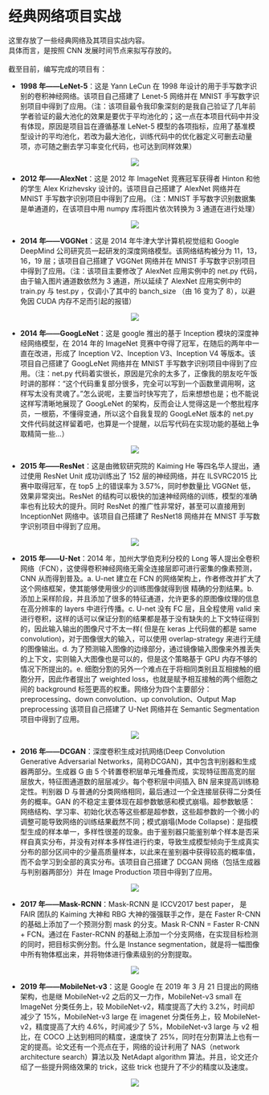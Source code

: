 # 经典网络项目实战
这里存放了一些经典网络及其项目实战内容。</br>
具体而言，是按照 CNN 发展时间节点来拟写存放的。</br>
</br>
截至目前，编写完成的项目有：</br>
 - <b>1998 年——LeNet-5</b>：这是 Yann LeCun 在 1998 年设计的用于手写数字识别的卷积神经网络。该项目自己搭建了 Lenet-5 网络并在 MNIST 手写数字识别项目中得到了应用。（注：该项目最令我印象深刻的是我自己验证了几年前学者验证的最大池化的效果是要优于平均池化的；这一点在本项目代码中并没有体现，原因是项目旨在遵循基准 LeNet-5 模型的各项指标，应用了基准模型设计的平均池化，若改为最大池化，训练代码中的优化器定义可删去动量项，亦可随之删去学习率变化代码，也可达到同样效果）

<div align="center"><img src="https://www.researchgate.net/profile/Sheraz-Khan-14/publication/321586653/figure/fig4/AS:568546847014912@1512563539828/The-LeNet-5-Architecture-a-convolutional-neural-network.png" /></div> 

 - <b>2012 年——AlexNet</b>：这是 2012 年 ImageNet 竞赛冠军获得者 Hinton 和他的学生 Alex Krizhevsky 设计的。该项目自己搭建了 AlexNet 网络并在 MNIST 手写数字识别项目中得到了应用。（注：MNIST 手写数字识别数据集是单通道的，在该项目中用 numpy 库将图片依次转换为 3 通道在进行处理）

<div align="center"><img src="https://miro.medium.com/proxy/1*qyc21qM0oxWEuRaj-XJKcw.png" /></div> 

 - <b>2014 年——VGGNet</b>：这是 2014 年牛津大学计算机视觉组和 Google DeepMind 公司研究员一起研发的深度网络模型。该网络结构被分为 11，13，16，19 层；该项目自己搭建了 VGGNet 网络并在 MNIST 手写数字识别项目中得到了应用。（注：该项目主要修改了 AlexNet 应用实例中的 net.py 代码，由于输入图片通道数依然为 3 通道，所以延续了 AlexNet 应用实例中的 train.py 与 test.py ，仅调小了其中的 banch_size （由 16 变为了 8），以避免因 CUDA 内存不足而引起的报错）

<div align="center"><img src="https://www.researchgate.net/profile/Timea-Bezdan/publication/333242381/figure/fig2/AS:760979981860866@1558443174380/VGGNet-architecture-19.ppm" /></div> 

 - <b>2014 年——GoogLeNet</b>：这是 google 推出的基于 Inception 模块的深度神经网络模型，在 2014 年的 ImageNet 竞赛中夺得了冠军，在随后的两年中一直在改进，形成了 Inception V2、Inception V3、Inception V4 等版本。该项目自己搭建了 GoogLeNet 网络并在 MNIST 手写数字识别项目中得到了应用。（注：net.py 代码着实很长，原因是冗余的太多了，正像我的朋友吃午饭时讲的那样：“这个代码重复部分很多，完全可以写到一个函数里调用啊，这样写太没有灵魂了。”怎么说呢，主要当时快写完了，后来想想也是；也不能说这样写清晰地展现了 GoogLeNet 的架构，反而会让人觉得这是一个憨批程序员，一根筋，不懂得变通，所以这个自我复现的 GoogLeNet 版本的 net.py 文件代码就这样留着吧，也算是一个提醒，以后写代码在实现功能的基础上争取精简一些...）

<div align="center"><img src="https://miro.medium.com/max/5176/1*ZFPOSAted10TPd3hBQU8iQ.png" /></div> 

 - <b>2015 年——ResNet</b>：这是由微软研究院的 Kaiming He 等四名华人提出，通过使用 ResNet Unit 成功训练出了 152 层的神经网络，并在 ILSVRC2015 比赛中取得冠军，在 top5 上的错误率为 3.57%，同时参数量比 VGGNet 低，效果非常突出。ResNet 的结构可以极快的加速神经网络的训练，模型的准确率也有比较大的提升。同时 ResNet 的推广性非常好，甚至可以直接用到 InceptionNet 网络中。该项目自己搭建了 ResNet18 网络并在 MNIST 手写数字识别项目中得到了应用。

<div align="center"><img src="https://upload-images.jianshu.io/upload_images/15074510-faee46ef496b76bf.jpg" /></div> 

 - <b>2015 年——U-Net</b>：2014 年，加州大学伯克利分校的 Long 等人提出全卷积网络（FCN），这使得卷积神经网络无需全连接层即可进行密集的像素预测，CNN 从而得到普及。a. U-net 建立在 FCN 的网络架构上，作者修改并扩大了这个网络框架，使其能够使用很少的训练图像就得到很 精确的分割结果。b. 添加上采样阶段，并且添加了很多的特征通道，允许更多的原图像纹理的信息在高分辨率的 layers 中进行传播。c. U-net 没有 FC 层，且全程使用 valid 来进行卷积，这样的话可以保证分割的结果都是基于没有缺失的上下文特征得到的，因此输入输出的图像尺寸不太一样( 但是在 keras 上代码做的都是 same convolution)，对于图像很大的输入，可以使用 overlap-strategy 来进行无缝的图像输出。d. 为了预测输入图像的边缘部分，通过镜像输入图像来外推丢失的上下文，实则输入大图像也是可以的，但是这个策略基于 GPU 内存不够的情况下所提出的。e. 细胞分割的另外一个难点在于将相同类别且互相接触的细胞分开，因此作者提出了 weighted loss，也就是赋予相互接触的两个细胞之间的 background 标签更高的权重。网络分为四个主要部分：preprocessing、down convolution、up convolution、Output Map preprocessing 该项目自己搭建了 U-Net 网络并在 Semantic Segmentation 项目中得到了应用。

<div align="center"><img src="https://shunqiang.ml/img/unet.png" /></div>

 - <b>2016 年——DCGAN</b>：深度卷积生成对抗网络(Deep Convolution Generative Adversarial Networks，简称DCGAN)，其中包含判别器和生成器两部分。生成器 G 由 5 个转置卷积层单元堆叠而成，实现特征图高宽的层层放大，特征图通道数的层层减少。每个卷积层中间插入 BN 层来提高训练稳定性。判别器 D 与普通的分类网络相同，最后通过一个全连接层获得二分类任务的概率。GAN 的不稳定主要体现在超参数敏感和模式崩塌。超参数敏感：网络结构、学习率、初始化状态等这些都是超参数，这些超参数的一个微小的调整可能导致网络的训练结果截然不同；模式崩塌(Mode Collapse)：是指模型生成的样本单一，多样性很差的现象。由于鉴别器只能鉴别单个样本是否采样自真实分布，并没有对样本多样性进行约束，导致生成模型倾向于生成真实分布的部分区间中的少量高质量样本，以此来在鉴别器中获得较高的概率值，而不会学习到全部的真实分布。该项目自己搭建了 DCGAN 网络（包括生成器与判别器两部分）并在 Image Production 项目中得到了应用。

<div align="center"><img src="https://kakawanyifan.com/-/1/04/11/005.png" /></div>

 - <b>2017 年——Mask-RCNN</b>：Mask-RCNN 是 ICCV2017 best paper， 是 FAIR 团队的 Kaiming 大神和 RBG 大神的强强联手之作，是在 Faster R-CNN 的基础上添加了一个预测分割 mask 的分支。Mask R-CNN = Faster R-CNN + FCN。通过在 Faster-RCNN 的基础上添加一个分支网络，在实现目标检测的同时，把目标实例分割。什么是 Instance segmentation，就是将一幅图像中所有物体框出来，并将物体进行像素级别的分割提取。

<div align="center"><img src="https://paperswithcode.com/media/models/MASKRCNN_HOzln6n.png" /></div>


 - <b>2019 年——MobileNet-v3</b>：这是 Google 在 2019 年 3 月 21 日提出的网络架构，也是继 MobileNet-v2 之后的又一力作，MobileNet-v3 small 在 ImageNet 分类任务上，较 MobileNet-v2，精度提高了大约 3.2%，时间却减少了 15%，MobileNet-v3 large 在 imagenet 分类任务上，较 MobileNet-v2，精度提高了大约 4.6%，时间减少了 5%，MobileNet-v3 large 与 v2 相比，在 COCO 上达到相同的精度，速度快了 25%，同时在分割算法上也有一定的提高。论文还有一个亮点在于，网络的设计利用了 NAS（network architecture search）算法以及 NetAdapt algorithm 算法。并且，论文还介绍了一些提升网络效果的 trick，这些 trick 也提升了不少的精度以及速度。

<div align="center"><img src="https://1.bp.blogspot.com/-qMBHklyOfic/XcxKvHgiB8I/AAAAAAAAE8A/osT1RxwyqPY7bE_x7vsyYTYiIt7QSn0hQCEwYBhgL/s640/image1.png" /></div> 

</br>
